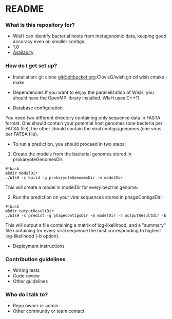 # README #


### What is this repository for? ###

* WIsH can identify bacterial hosts from metagenomic data, keeping good accuracy even on smaller contigs.
* 1.0
* [Availabity](https://bitbucket.org/ClovisG/wish)

### How do I get set up? ###

* Installation:
git clone git@bitbucket.org:ClovisG/wish.git
cd wish
cmake .
make


* Dependencies
If you want to enjoy the parallelization of WIsH, you should have the OpenMP library installed. WIsH uses C++11.

* Database configuration

You need two different directory containing only sequence data in FASTA format. One should contain your potential host genomes (one becteria per FATSA file), the other should contain the viral contigs/genomes (one virus per FATSA file).

* To run a prediction, you should proceed in two steps:

1. Create the models from the bacterial genomes stored in prokaryoteGenomesDir:
```
#!bash
mkdir modelDir
./WIsH -c build -g prokaryoteGenomesDir -m modelDir
```
This will create a model in modelDir for every bectrial genome.

2. Run the prediction on your viral sequences stored in phageContigsDir:

```
#!bash
mkdir outputResultDir
./WIsH -c predict -g phageContigsDir -m modelDir -r outputResultDir -b
```
This will output a file containing a matrix of log-likelihood, and a "summary" file containing for every viral sequence the host corresponding to highest log-likelihood (-b option).

* Deployment instructions

### Contribution guidelines ###

* Writing tests
* Code review
* Other guidelines

### Who do I talk to? ###

* Repo owner or admin
* Other community or team contact